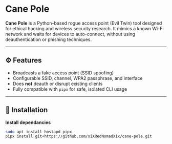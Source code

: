 # Cane Pole

**Cane Pole** is a Python-based rogue access point (Evil Twin) tool designed for ethical hacking and wireless security research. It mimics a known Wi-Fi network and waits for devices to auto-connect, without using deauthentication or phishing techniques.

---

## ⚙️ Features

- Broadcasts a fake access point (SSID spoofing)
- Configurable SSID, channel, WPA2 passphrase, and interface
- Does **not** deauth or disrupt existing clients
- Fully compatible with `pipx` for safe, isolated CLI usage

---

## 🚀 Installation
**Install dependancies**
```bash
sudo apt install hostapd pipx
pipx install git+https://github.com/xiXRedNomadXix/cane-pole.git
